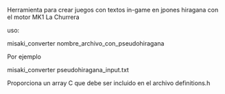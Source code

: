 Herramienta para crear juegos con textos in-game en jpones hiragana con el motor MK1 La Churrera

uso:

misaki_converter nombre_archivo_con_pseudohiragana

Por ejemplo 

misaki_converter pseudohiragana_input.txt

Proporciona un array C que debe ser incluido en el archivo definitions.h

